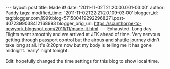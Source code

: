 \-\-- layout: post title: Made it! date:
\'2011-11-02T21:20:00.001-03:00\' author: Paddy tags: modified\_time:
\'2011-11-02T22:21:20.109-03:00\' blogger\_id:
tag:blogger.com,1999:blog-5715804192922968271.post-4072399038412168993
blogger\_orig\_url:
https://scunthorpe-to-newyork.blogspot.com/2011/11/made-it.html \-\--
Exhausted. Long day. Flights went smoothly and we arrived at JFK ahead
of time. Very nervous getting through passport control but the airbus
and shuttle journey didn\'t take long at all. It\'s 8:20pm now but my
body is telling me it has gone midnight. \'early\' night tonight.\
\
Edit: hopefully changed the time settings for this blog to show local
time.
